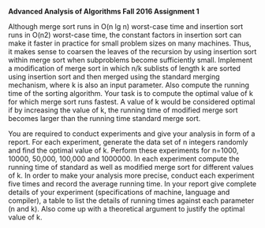 **Advanced Analysis of Algorithms
Fall 2016 
Assignment 1**

Although merge sort runs in O(n lg n) worst-case time and insertion sort runs in O(n2) worst-case time, the constant factors in insertion sort can make it faster in practice for small problem sizes on many machines. Thus, it makes sense to coarsen the leaves of the recursion by using insertion sort within merge sort when subproblems become sufficiently small. Implement a modification of merge sort in which n/k sublists of length k are sorted using insertion sort and then merged using the standard merging mechanism, where k is also an input parameter. Also compute the running time of the sorting algorithm. Your task is to compute the optimal value of k for which merge sort runs fastest. A value of k would be considered optimal if by increasing the value of k, the running time of modified merge sort becomes larger than the running time standard merge sort. 

You are required to conduct experiments and give your analysis in form of a report. For each experiment, generate the data set of n integers randomly and find the optimal value of k. Perform these experiments for n=1000, 10000, 50,000, 100,000 and 1000000. In each experiment compute the running time of standard as well as modified merge sort for different values of k. In order to make your analysis more precise, conduct each experiment five times and record the average running time. In your report give complete details of your experiment (specifications of machine, language and compiler), a table to list the details of running times against each parameter (n and k). Also come up with a theoretical argument to justify the optimal value of k. 